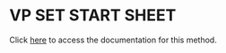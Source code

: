 <!---->
# VP SET START SHEET

Click [here](https://developer.4d.com/docs/ViewPro/method-list#vp-set-start-sheet) to access the documentation for this method.

